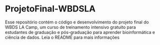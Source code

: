 # ProjetoFinal-WBDSLA
Esse repositório contém o código e desenvolvimento do projeto final do WBDS LA Camp, um curso de treinamento intensivo gratuito para estudantes de graduação e pós-graduação para aprender bioinformática e ciência de dados. Leia o README para mais informações
